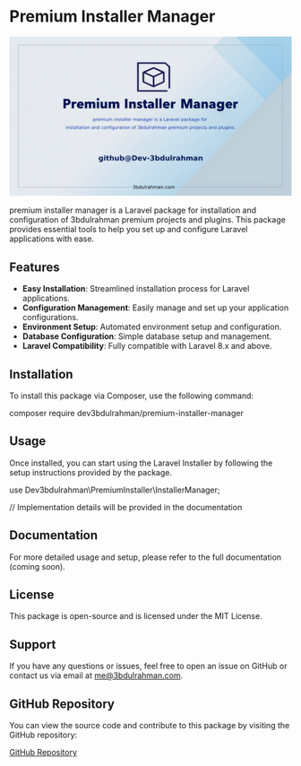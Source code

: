 # Premium Installer Manager
<p align="center"><a target="_blank" href="https://3bdulrahman.com"><img src="/assets/images/premium installer manager.png" alt="premium installer manager"></a></p>
premium installer manager is a Laravel package for installation and configuration of 3bdulrahman premium projects and plugins. This package provides essential tools to help you set up and configure Laravel applications with ease.

## Features

- **Easy Installation**: Streamlined installation process for Laravel applications.
- **Configuration Management**: Easily manage and set up your application configurations.
- **Environment Setup**: Automated environment setup and configuration.
- **Database Configuration**: Simple database setup and management.
- **Laravel Compatibility**: Fully compatible with Laravel 8.x and above.

## Installation

To install this package via Composer, use the following command:


composer require dev3bdulrahman/premium-installer-manager


## Usage

Once installed, you can start using the Laravel Installer by following the setup instructions provided by the package.


use Dev3bdulrahman\PremiumInstaller\InstallerManager;

// Implementation details will be provided in the documentation


## Documentation

For more detailed usage and setup, please refer to the full documentation (coming soon).

## License

This package is open-source and is licensed under the MIT License.

## Support

If you have any questions or issues, feel free to open an issue on GitHub or contact us via email at [me@3bdulrahman.com](mailto:me@3bdulrahman.com).

## GitHub Repository

You can view the source code and contribute to this package by visiting the GitHub repository:

[GitHub Repository](https://github.com/Dev-3bdulrahman/premium-installer-manager)
